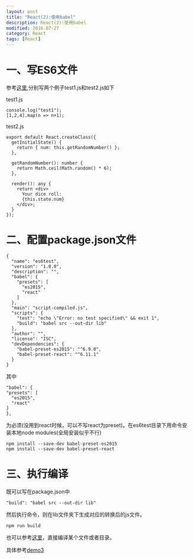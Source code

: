 ```yaml
---
layout: post
title: "React(2):使用babel"
description: React(2):使用babel
modified: 2016-07-27
category: React
tags: [React]
---
```


# 一、写ES6文件

参考[这里](http://babeljs.io/),分别写两个例子test1.js和test2.js如下

test1.js

	console.log("test1");
	[1,2,4].map(n => n+1);

test2.js

	export default React.createClass({
	  getInitialState() {
	    return { num: this.getRandomNumber() };
	  },

	  getRandomNumber(): number {
	    return Math.ceil(Math.random() * 6);
	  },

	  render(): any {
	    return <div>
	      Your dice roll:
	      {this.state.num}
	    </div>;
	  }
	});

# 二、配置package.json文件

	{
	  "name": "es6test",
	  "version": "1.0.0",
	  "description": "",
	  "babel": {
	    "presets": [
	      "es2015",
	      "react"
	    ]
	  },
	  "main": "script-compiled.js",
	  "scripts": {
	    "test": "echo \"Error: no test specified\" && exit 1",
	    "build": "babel src --out-dir lib"
	  },
	  "author": "",
	  "license": "ISC",
	  "devDependencies": {
	    "babel-preset-es2015": "^6.9.0",
	    "babel-preset-react": "^6.11.1"
	  }
	}

其中

	"babel": {
	"presets": [
	  "es2015",
	  "react"
	]
	},

为必须(没用到react时候，可以不写react为preset)。在es6test目录下用命令安装本地node modules(全局安装似乎不行)

	npm install --save-dev babel-preset-es2015
	npm install --save-dev babel-preset-react

# 三、执行编译

既可以写在package.json中

	"build": "babel src --out-dir lib"

然后执行命令，则在lib文件夹下生成对应的转换后的js文件。

	npm run build

也可以参考[这里](http://babeljs.io/docs/usage/cli/)，直接编译某个文件或者目录。

具体参考[demo3](https://github.com/zhhgit/react_coupons/tree/master/demo3-use%20babel)



